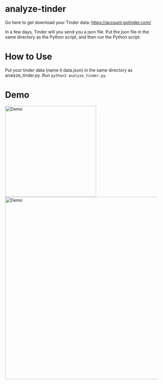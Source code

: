 # analyze-tinder

Go here to get download your Tinder data: https://account.gotinder.com/

In a few days, Tinder will you send you a json file. Put the json file in the same directory as the Python script, and then run the Python script.

# How to Use

Put your tinder data (name it data.json) in the same directory as analyze_tinder.py. Run `python3 analyze_tinder.py`.

# Demo

<img src='https://i.imgur.com/v9ZcOJf.png' width='300' alt='Demo'/>
<img src='https://i.imgur.com/gyf1JPa.png' width='600' alt='Demo'/>
